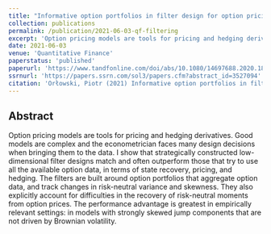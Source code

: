 ```yaml
---
title: "Informative option portfolios in filter design for option pricing models"
collection: publications
permalink: /publication/2021-06-03-qf-filtering
excerpt: 'Option pricing models are tools for pricing and hedging derivatives. Good models are complex and the econometrician faces many design decisions when bringing them to the data. I show that strategically constructed low-dimensional filter designs match and often outperform those that try to use all the available option data, in terms of state recovery, pricing, and hedging. The filters are built around option portfolios that aggregate option data, and track changes in risk-neutral variance and skewness. They also explicitly account for difficulties in the recovery of risk-neutral moments from option prices. The performance advantage is greatest in empirically relevant settings: in models with strongly skewed jump components that are not driven by Brownian volatility.'
date: 2021-06-03
venue: 'Quantitative Finance'
paperstatus: 'published'
paperurl: 'https://www.tandfonline.com/doi/abs/10.1080/14697688.2020.1841907'
ssrnurl: 'https://papers.ssrn.com/sol3/papers.cfm?abstract_id=3527094'
citation: 'Orłowski, Piotr (2021) Informative option portfolios in filter design for option pricing models, Quantitative Finance, 21:6, 945-965, DOI: 10.1080/14697688.2020.1841907'
---
```

## Abstract
Option pricing models are tools for pricing and hedging derivatives. Good models are complex and the econometrician faces many design decisions when bringing them to the data. I show that strategically constructed low-dimensional filter designs match and often outperform those that try to use all the available option data, in terms of state recovery, pricing, and hedging. The filters are built around option portfolios that aggregate option data, and track changes in risk-neutral variance and skewness. They also explicitly account for difficulties in the recovery of risk-neutral moments from option prices. The performance advantage is greatest in empirically relevant settings: in models with strongly skewed jump components that are not driven by Brownian volatility.
